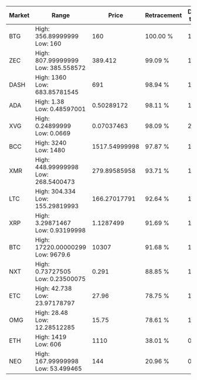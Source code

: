 | Market | Range | Price| Retracement | Doubles to 50% |
| --- | --- | --- | --- | --- |
| BTG | High: 356.89999999<br />Low: 160 | 160 | 100.00 % | 1.62 |
| ZEC | High: 807.99999999<br />Low: 385.558572 | 389.412 | 99.09 % | 1.53 |
| DASH | High: 1360<br />Low: 683.85781545 | 691 | 98.94 % | 1.48 |
| ADA | High: 1.38<br />Low: 0.48597001 | 0.50289172 | 98.11 % | 1.86 |
| XVG | High: 0.24899999<br />Low: 0.0669 | 0.07037463 | 98.09 % | 2.24 |
| BCC | High: 3240<br />Low: 1480 | 1517.54999998 | 97.87 % | 1.56 |
| XMR | High: 448.99999998<br />Low: 268.5400473 | 279.89585958 | 93.71 % | 1.28 |
| LTC | High: 304.334<br />Low: 155.29819993 | 166.27017791 | 92.64 % | 1.38 |
| XRP | High: 3.29871467<br />Low: 0.93199998 | 1.1287499 | 91.69 % | 1.87 |
| BTC | High: 17220.00000299<br />Low: 9679.6 | 10307 | 91.68 % | 1.30 |
| NXT | High: 0.73727505<br />Low: 0.23500075 | 0.291 | 88.85 % | 1.67 |
| ETC | High: 42.738<br />Low: 23.97178797 | 27.96 | 78.75 % | 1.19 |
| OMG | High: 28.48<br />Low: 12.28512285 | 15.75 | 78.61 % | 1.29 |
| ETH | High: 1419<br />Low: 606 | 1110 | 38.01 % | 0.00 |
| NEO | High: 167.99999998<br />Low: 53.499465 | 144 | 20.96 % | 0.00 |
